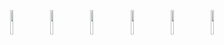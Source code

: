 <p align="center">
  	<a style="text-decoration:none" href="https://drive.google.com/file/d/1BN-oPF54H449OeDzqHEILfNDnIm_PEGt/view?usp=sharing">
    		<img width="10%" style="padding:5px" src="https://img.icons8.com/?size=512&id=13654&format=png"/></a>
		<img width="10%" style="padding:5px" src="https://img.icons8.com/color/144/000000/html-5.png"/>
    		<img width="10%" style="padding:5px" src="https://img.icons8.com/color/144/000000/css3.png"/>
    		<img width="10%" style="padding:5px" src="https://img.icons8.com/color/144/000000/javascript.png"/>
    		<img width="10%" style="padding:5px" src="https://img.icons8.com/color/144/000000/mysql-logo.png"/>
    		<img width="10%" style="padding:5px" src="https://img.icons8.com/color/144/000000/python.png"/>
</p>
